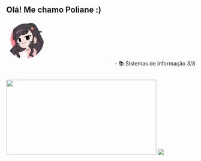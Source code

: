 ## Olá! Me chamo Poliane :)

<img alt="gif-poliane" height="100" style="border-radius:50px;" src="poli-gif.gif">
<div align="right">
- 📚 Sistemas de Informação 3/8
</div>

 ##
 <div>
<img height="200em" width="400em" src="https://github-readme-stats.vercel.app/api?username=Poliane-Cardoso&show_icons=true&theme=panda"> 
<img heigh="200em" width="400em" src="https://github-readme-stats.vercel.app/api/top-langs/?username=Poliane-Cardoso&theme=panda">
</div>
